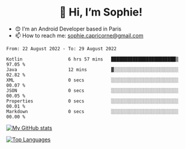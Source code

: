 <h1 align="center"> 👋 Hi, I’m Sophie! </h1>  

- 😊 I’m an Android Developer based in Paris
- 📫 How to reach me: sophie.capricorne@gmail.com


<!--START_SECTION:waka-->

```text
From: 22 August 2022 - To: 29 August 2022

Kotlin                 6 hrs 57 mins   ████████████████████████▒   97.05 %
Java                   12 mins         ▓░░░░░░░░░░░░░░░░░░░░░░░░   02.82 %
XML                    0 secs          ░░░░░░░░░░░░░░░░░░░░░░░░░   00.07 %
JSON                   0 secs          ░░░░░░░░░░░░░░░░░░░░░░░░░   00.05 %
Properties             0 secs          ░░░░░░░░░░░░░░░░░░░░░░░░░   00.01 %
Markdown               0 secs          ░░░░░░░░░░░░░░░░░░░░░░░░░   00.00 %
```

<!--END_SECTION:waka-->

[![My GitHub stats](https://github-readme-stats.vercel.app/api?username=sophicapri&show_icons=true&theme=buefy)](https://github.com/anuraghazra/github-readme-stats)

[![Top Languages](https://github-readme-stats.vercel.app/api/top-langs/?username=sophicapri&langs_count=2&layout=compact)](https://github.com/anuraghazra/github-readme-stats)
